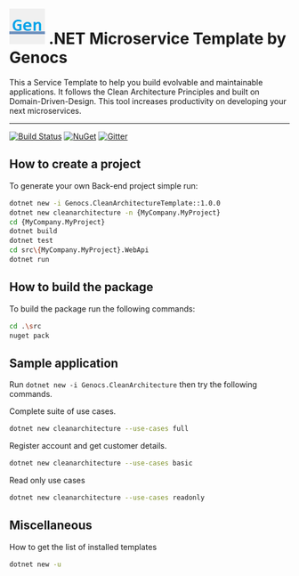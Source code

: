 ![Clean Architecture Template](https://raw.githubusercontent.com/genocs/clean-architecture-template/master/images/genocs-icon.png) .NET Microservice Template by Genocs
=========
This a Service Template to help you build evolvable and maintainable applications.
It follows the Clean Architecture Principles and built on Domain-Driven-Design.
This tool increases productivity on developing your next microservices.

----
[![Build Status](https://travis-ci.org/genocs/clean-architecture-template.svg?branch=master)](https://travis-ci.org/genocs/clean-architecture-template) <a href="https://www.nuget.org/packages/Genocs.CleanArchitectureTemplate/" rel="Genocs.CleanCode">![NuGet](https://buildstats.info/nuget/genocs.cleanarchitecturetemplate)</a> [![Gitter](https://img.shields.io/badge/chat-on%20gitter-blue.svg)](https://gitter.im/genocs/)

## How to create a project

To generate your own Back-end project simple run:

```sh
dotnet new -i Genocs.CleanArchitectureTemplate::1.0.0
dotnet new cleanarchitecture -n {MyCompany.MyProject}
cd {MyCompany.MyProject}
dotnet build
dotnet test
cd src\{MyCompany.MyProject}.WebApi
dotnet run
```


## How to build the package

To build the package run the following commands:

```sh
cd .\src
nuget pack 
```



## Sample application

Run `dotnet new -i Genocs.CleanArchitecture` then try the following commands.

Complete suite of use cases.

```sh
dotnet new cleanarchitecture --use-cases full
```

Register account and get customer details.

```sh
dotnet new cleanarchitecture --use-cases basic
```

Read only use cases

```sh
dotnet new cleanarchitecture --use-cases readonly
```



## Miscellaneous

How to get the list of installed templates

```sh
dotnet new -u
```
